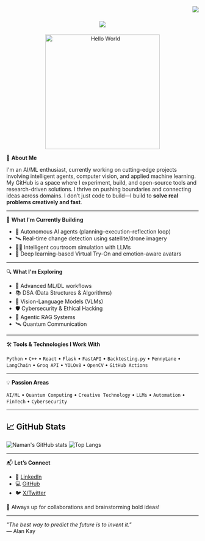 <img align="right" src="https://visitor-badge.laobi.icu/badge?page_id=VanshikaGupta001.VanshikaGupta001">

<h1 align="center">
  <a href="https://git.io/typing-svg">
    <img src="https://readme-typing-svg.herokuapp.com/?lines=Hello,+There!+👋;+This+is+VANSHIKA+GUPTA....;Nice+to+meet+you!&center=true&size=25">
  </a>
</h1>

<p align="center">
  <img src="https://media1.tenor.com/m/kjXMU4dl8lAAAAAd/hello-world.gif" alt="Hello World" width="300"/>
</p>

🚀 **About Me**

I'm an AI/ML enthusiast, currently working on cutting-edge projects involving intelligent agents, computer vision, and applied machine learning. My GitHub is a space where I experiment, build, and open-source tools and research-driven solutions. I thrive on pushing boundaries and connecting ideas across domains. I don’t just code to build—I build to **solve real problems creatively and fast**.

---

🧠 **What I'm Currently Building**

- 🧠 Autonomous AI agents (planning–execution–reflection loop)
- 🛰️ Real-time change detection using satellite/drone imagery
- 🧑‍⚖️ Intelligent courtroom simulation with LLMs
- 🤖 Deep learning-based Virtual Try-On and emotion-aware avatars

---

🔍 **What I'm Exploring**

- 🧠 Advanced ML/DL workflows  
- 📚 DSA (Data Structures & Algorithms)  
- 🧠 Vision-Language Models (VLMs)  
- 🛡️ Cybersecurity & Ethical Hacking  
- 🤖 Agentic RAG Systems  
- 🛰️ Quantum Communication  

---

🛠️ **Tools & Technologies I Work With**

`Python` • `C++` • `React` • `Flask` • `FastAPI` • `Backtesting.py` • `PennyLane` • `LangChain` • `Groq API` • `YOLOv8` • `OpenCV` • `GitHub Actions`

---

💡 **Passion Areas**

`AI/ML` • `Quantum Computing` • `Creative Technology` • `LLMs` • `Automation` • `FinTech` • `Cybersecurity`

---


## 📈 GitHub Stats

![Naman's GitHub stats](https://github-readme-stats.vercel.app/api?username=namanshetty25&show_icons=true&theme=radical)
![Top Langs](https://github-readme-stats.vercel.app/api/top-langs/?username=namanshetty25&layout=compact&theme=radical)

---

📬 **Let’s Connect**

- 🔗 [LinkedIn](https://www.linkedin.com/in/naman-v-shetty)  
- 💻 [GitHub](https://github.com/namanshetty25)  
- 🐦 [X/Twitter](https://x.com/namanshetty2510)  

🤝 Always up for collaborations and brainstorming bold ideas!

---

_"The best way to predict the future is to invent it."_  
— Alan Kay